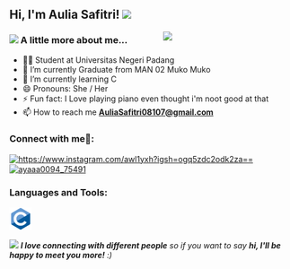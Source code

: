 <h2> Hi, I'm Aulia Safitri! <img src="https://media.giphy.com/media/mGcNjsfWAjY5AEZNw6/giphy.gif" width="50"></h2>
<img align='right' src="https://media.giphy.com/media/M9gbBd9nbDrOTu1Mqx/giphy.gif" width="230">

### <img src="https://media.giphy.com/media/VgCDAzcKvsR6OM0uWg/giphy.gif" width="50"> A little more about me... 

 - 👨‍💻 Student at Universitas Negeri Padang                                                                           
 - 🔭 I’m currently Graduate from MAN 02 Muko Muko
  - 🌱 I’m currently learning C
  - 😄 Pronouns: She / Her
 - ⚡ Fun fact: I Love playing piano even thought i'm noot good at that
  - 📫 How to reach me **AuliaSafitri08107@gmail.com**

<h3 align="left">Connect with me🤝:</h3>
<p align="left">
<a href="https://instagram.com/https://www.instagram.com/awl1yxh?igsh=ogq5zdc2odk2za==" target="blank"><img align="center" src="https://raw.githubusercontent.com/rahuldkjain/github-profile-readme-generator/master/src/images/icons/Social/instagram.svg" alt="https://www.instagram.com/awl1yxh?igsh=ogq5zdc2odk2za==" height="30" width="40" /></a>
<a href="https://discord.gg/ayaaa0094_75491" target="blank"><img align="center" src="https://raw.githubusercontent.com/rahuldkjain/github-profile-readme-generator/master/src/images/icons/Social/discord.svg" alt="ayaaa0094_75491" height="30" width="40" /></a>
</p>

<h3 align="left">Languages and Tools:</h3>
<p align="left"> <a href="https://www.cprogramming.com/" target="_blank" rel="noreferrer"> <img src="https://raw.githubusercontent.com/devicons/devicon/master/icons/c/c-original.svg" alt="c" width="40" height="40"/> </a> </p>

<img src="https://media.giphy.com/media/LnQjpWaON8nhr21vNW/giphy.gif" width="60"> <em><b>I love connecting with different people</b> so if you want to say <b>hi, I'll be happy to meet you more!</b> :)</em>
